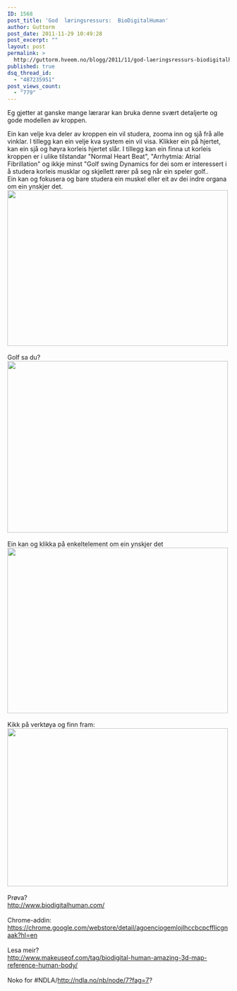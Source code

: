 ```yaml
---
ID: 1568
post_title: 'God  læringsressurs:  BioDigitalHuman'
author: Guttorm
post_date: 2011-11-29 10:49:28
post_excerpt: ""
layout: post
permalink: >
  http://guttorm.hveem.no/blogg/2011/11/god-laeringsressurs-biodigitalhuman/
published: true
dsq_thread_id:
  - "487235951"
post_views_count:
  - "779"
---
```

Eg gjetter at ganske mange lærarar kan bruka denne svært detaljerte og gode modellen av kroppen.
<div id="post_82638582">
<div>Ein kan velje kva deler av kroppen ein vil studera, zooma inn og sjå frå alle vinklar. I tillegg kan ein velje kva system ein vil visa. Klikker ein på hjertet, kan ein sjå og høyra korleis hjertet slår. I tillegg kan ein finna ut korleis kroppen er i ulike tilstandar "Normal Heart Beat", "Arrhytmia: Atrial Fibrillation" og ikkje minst "Golf swing Dynamics for dei som er interessert i å studera korleis musklar og skjellett rører på seg når ein speler golf..</div>
<div>Ein kan og fokusera og bare studera ein muskel eller eit av dei indre organa om ein ynskjer det.</div>
<div>
<div data-posterous-file-list="%5B%7B%22large%22%3A%22http%3A%2F%2Fgetfile6.posterous.com%2Fgetfile%2Ffiles.posterous.com%2Fghveem%2FZgvIDZ11sWWFR4saxFS1Bn9DB4cLwqgAXId9p1yKAVjc36lMO538wxA5CbUC%2FBioDigital_Human_Explore_the_B.jpeg%22%2C%22originalWidth%22%3A%22640%22%2C%22largeWidth%22%3A%22640%22%2C%22thumb%22%3A%22http%3A%2F%2Fgetfile0.posterous.com%2Fgetfile%2Ffiles.posterous.com%2Fghveem%2FyD1qvD7UGVsTsxy8EwbGvQTGJqkM651o282su9g6mBBGrv7frCToS92uViI0%2FBioDigital_Human_Explore_the_B.jpeg.thumb.jpg%22%2C%22originalHeight%22%3A%22452%22%2C%22largeHeight%22%3A%22452%22%2C%22thumbWidth%22%3A%2236%22%2C%22height%22%3A%22353%22%2C%22main%22%3A%22http%3A%2F%2Fgetfile7.posterous.com%2Fgetfile%2Ffiles.posterous.com%2Fghveem%2FJvCOX0NyDfLwQewAPrLfzxEzeAgds6n7X8kaGv55zT5JZ1btcQ60hjlciHL7%2FBioDigital_Human_Explore_the_B.jpeg.scaled.500.jpg%22%2C%22thumbHeight%22%3A%2236%22%2C%22originalSize%22%3A%22101%22%2C%22original%22%3A%22http%3A%2F%2Fgetfile6.posterous.com%2Fgetfile%2Ffiles.posterous.com%2Fghveem%2FZgvIDZ11sWWFR4saxFS1Bn9DB4cLwqgAXId9p1yKAVjc36lMO538wxA5CbUC%2FBioDigital_Human_Explore_the_B.jpeg%22%2C%22width%22%3A%22500%22%7D%5D" data-posterous-image-gallery-initialized="true" data-posterous-image-gallery="true" data-posterous-options="%7B%22zipFile%22%3Anull%2C%22zipFileSize%22%3Anull%2C%22external_url%22%3Anull%2C%22showDownload%22%3Atrue%2C%22url_slug%22%3A%22god-lringsressurs-biodigitalhuman%22%7D"><a href="http://ghveem.posterous.com/god-laeringsressurs-biodigitalhuman#"><img id="mainImage" src="http://getfile7.posterous.com/getfile/files.posterous.com/ghveem/JvCOX0NyDfLwQewAPrLfzxEzeAgds6n7X8kaGv55zT5JZ1btcQ60hjlciHL7/BioDigital_Human_Explore_the_B.jpeg.scaled.500.jpg" alt="" width="500" height="353" /></a></div>
</div>
&nbsp;
<div>Golf sa du?</div>
<div>
<div data-posterous-file-list="%5B%7B%22large%22%3A%22http%3A%2F%2Fgetfile3.posterous.com%2Fgetfile%2Ffiles.posterous.com%2Fghveem%2FGrxa722q1SkoZUVDn9BCwroMeM9mW21bAFP849SnvNdoI9nqvdae1omGyzqn%2F0BioDigital_Human_Explore_the_B.jpeg%22%2C%22originalWidth%22%3A%22617%22%2C%22largeWidth%22%3A%22617%22%2C%22thumb%22%3A%22http%3A%2F%2Fgetfile6.posterous.com%2Fgetfile%2Ffiles.posterous.com%2Fghveem%2FsrLfCPHXFQk8xHWAFL5kAK5CIXAaXH17v7yhcmJCeIy3eX1nOZt1F4TkDTms%2F0BioDigital_Human_Explore_the_B.jpeg.thumb.jpg%22%2C%22originalHeight%22%3A%22480%22%2C%22largeHeight%22%3A%22480%22%2C%22thumbWidth%22%3A%2236%22%2C%22height%22%3A%22389%22%2C%22main%22%3A%22http%3A%2F%2Fgetfile4.posterous.com%2Fgetfile%2Ffiles.posterous.com%2Fghveem%2FMO8Pk4LQtAVTL0WmlnWO3xJx7knyfWhpmb6jv5xxywSQFdFUnugAH3PQwmbV%2F0BioDigital_Human_Explore_the_B.jpeg.scaled.500.jpg%22%2C%22thumbHeight%22%3A%2236%22%2C%22originalSize%22%3A%2293%22%2C%22original%22%3A%22http%3A%2F%2Fgetfile3.posterous.com%2Fgetfile%2Ffiles.posterous.com%2Fghveem%2FGrxa722q1SkoZUVDn9BCwroMeM9mW21bAFP849SnvNdoI9nqvdae1omGyzqn%2F0BioDigital_Human_Explore_the_B.jpeg%22%2C%22width%22%3A%22500%22%7D%5D" data-posterous-image-gallery-initialized="true" data-posterous-image-gallery="true" data-posterous-options="%7B%22zipFile%22%3Anull%2C%22zipFileSize%22%3Anull%2C%22external_url%22%3Anull%2C%22showDownload%22%3Atrue%2C%22url_slug%22%3A%22god-lringsressurs-biodigitalhuman%22%7D"><a href="http://ghveem.posterous.com/god-laeringsressurs-biodigitalhuman#"><img id="mainImage" src="http://getfile4.posterous.com/getfile/files.posterous.com/ghveem/MO8Pk4LQtAVTL0WmlnWO3xJx7knyfWhpmb6jv5xxywSQFdFUnugAH3PQwmbV/0BioDigital_Human_Explore_the_B.jpeg.scaled.500.jpg" alt="" width="500" height="389" /></a></div>
</div>
&nbsp;
<div>Ein kan og klikka på enkeltelement om ein ynskjer det</div>
<div>
<div data-posterous-file-list="%5B%7B%22large%22%3A%22http%3A%2F%2Fgetfile9.posterous.com%2Fgetfile%2Ffiles.posterous.com%2Fghveem%2FXlwup99EJMT1be1wdveCpx9Im6O69WMSkvQpiAybP1LD7d9PwPxqzWIjAshQ%2Fbiodigital9.jpg%22%2C%22originalWidth%22%3A%22580%22%2C%22largeWidth%22%3A%22580%22%2C%22thumb%22%3A%22http%3A%2F%2Fgetfile2.posterous.com%2Fgetfile%2Ffiles.posterous.com%2Fghveem%2FaO7delX6i9QEoA7iq2gP4PSkd8Ir047TYGXD49IOYGm8pIVLEiFbnF2coc20%2Fbiodigital9.jpg.thumb.jpg%22%2C%22originalHeight%22%3A%22435%22%2C%22largeHeight%22%3A%22435%22%2C%22thumbWidth%22%3A%2236%22%2C%22height%22%3A%22375%22%2C%22main%22%3A%22http%3A%2F%2Fgetfile0.posterous.com%2Fgetfile%2Ffiles.posterous.com%2Fghveem%2F6qVSEPEDRkscNlfBidUaQkPP8Gy0bVn9zdZkYYOhRanijn7oZH0tl0qekxET%2Fbiodigital9.jpg.scaled.500.jpg%22%2C%22thumbHeight%22%3A%2236%22%2C%22originalSize%22%3A%2228%22%2C%22original%22%3A%22http%3A%2F%2Fgetfile9.posterous.com%2Fgetfile%2Ffiles.posterous.com%2Fghveem%2FXlwup99EJMT1be1wdveCpx9Im6O69WMSkvQpiAybP1LD7d9PwPxqzWIjAshQ%2Fbiodigital9.jpg%22%2C%22width%22%3A%22500%22%7D%5D" data-posterous-image-gallery-initialized="true" data-posterous-image-gallery="true" data-posterous-options="%7B%22zipFile%22%3Anull%2C%22zipFileSize%22%3Anull%2C%22external_url%22%3Anull%2C%22showDownload%22%3Atrue%2C%22url_slug%22%3A%22god-lringsressurs-biodigitalhuman%22%7D"><a href="http://ghveem.posterous.com/god-laeringsressurs-biodigitalhuman#"><img id="mainImage" src="http://getfile0.posterous.com/getfile/files.posterous.com/ghveem/6qVSEPEDRkscNlfBidUaQkPP8Gy0bVn9zdZkYYOhRanijn7oZH0tl0qekxET/biodigital9.jpg.scaled.500.jpg" alt="" width="500" height="375" /></a></div>
</div>
&nbsp;
<div>Kikk på verktøya og finn fram:</div>
<div>
<div data-posterous-file-list="%5B%7B%22large%22%3A%22http%3A%2F%2Fgetfile5.posterous.com%2Fgetfile%2Ffiles.posterous.com%2Fghveem%2FMxP9X0tsPnWOjS75OP5DIAa3nKVspiq8B7Ow4DPrYLUwfgDGEHohwJtBPmZS%2F1BioDigital_Human_Explore_the_B.jpeg%22%2C%22originalWidth%22%3A%22640%22%2C%22largeWidth%22%3A%22640%22%2C%22thumb%22%3A%22http%3A%2F%2Fgetfile8.posterous.com%2Fgetfile%2Ffiles.posterous.com%2Fghveem%2Ftm4yTvIvpsnZUCC3nm25LMmw09NCKftwNoFOQnOOycAwuJ89BhtKT6NV8ZBe%2F1BioDigital_Human_Explore_the_B.jpeg.thumb.jpg%22%2C%22originalHeight%22%3A%22458%22%2C%22largeHeight%22%3A%22458%22%2C%22thumbWidth%22%3A%2236%22%2C%22height%22%3A%22358%22%2C%22main%22%3A%22http%3A%2F%2Fgetfile6.posterous.com%2Fgetfile%2Ffiles.posterous.com%2Fghveem%2FFs5m1LTb43iEMFWIsQkR1PdStiNnNury9mYKJL3mJw9IdWW6H2IeqdCNzR3H%2F1BioDigital_Human_Explore_the_B.jpeg.scaled.500.jpg%22%2C%22thumbHeight%22%3A%2236%22%2C%22originalSize%22%3A%2298%22%2C%22original%22%3A%22http%3A%2F%2Fgetfile5.posterous.com%2Fgetfile%2Ffiles.posterous.com%2Fghveem%2FMxP9X0tsPnWOjS75OP5DIAa3nKVspiq8B7Ow4DPrYLUwfgDGEHohwJtBPmZS%2F1BioDigital_Human_Explore_the_B.jpeg%22%2C%22width%22%3A%22500%22%7D%5D" data-posterous-image-gallery-initialized="true" data-posterous-image-gallery="true" data-posterous-options="%7B%22zipFile%22%3Anull%2C%22zipFileSize%22%3Anull%2C%22external_url%22%3Anull%2C%22showDownload%22%3Atrue%2C%22url_slug%22%3A%22god-lringsressurs-biodigitalhuman%22%7D"><a href="http://ghveem.posterous.com/god-laeringsressurs-biodigitalhuman#"><img id="mainImage" src="http://getfile6.posterous.com/getfile/files.posterous.com/ghveem/Fs5m1LTb43iEMFWIsQkR1PdStiNnNury9mYKJL3mJw9IdWW6H2IeqdCNzR3H/1BioDigital_Human_Explore_the_B.jpeg.scaled.500.jpg" alt="" width="500" height="358" /></a></div>
</div>
&nbsp;
<div>Prøva?</div>
<div><a href="http://www.biodigitalhuman.com/">http://www.biodigitalhuman.com/</a></div>
&nbsp;
<div>Chrome-addin:</div>
<div><a href="https://chrome.google.com/webstore/detail/agoenciogemlojlhccbcpcfflicgnaak?hl=en">https://chrome.google.com/webstore/detail/agoenciogemlojlhccbcpcfflicgnaak?hl=en</a></div>
&nbsp;
<div>Lesa meir?</div>
<div><a href="http://www.makeuseof.com/tag/biodigital-human-amazing-3d-map-reference-human-body/">http://www.makeuseof.com/tag/biodigital-human-amazing-3d-map-reference-human-body/</a></div>
&nbsp;
<div>Noko for #NDLA/<a href="http://ndla.no/nb/node/7?fag=7">http://ndla.no/nb/node/7?fag=7</a>?</div>
</div>